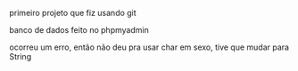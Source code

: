 primeiro projeto que fiz usando git

banco de dados feito no phpmyadmin



ocorreu um erro, então não deu pra usar char em sexo, tive que mudar para String


